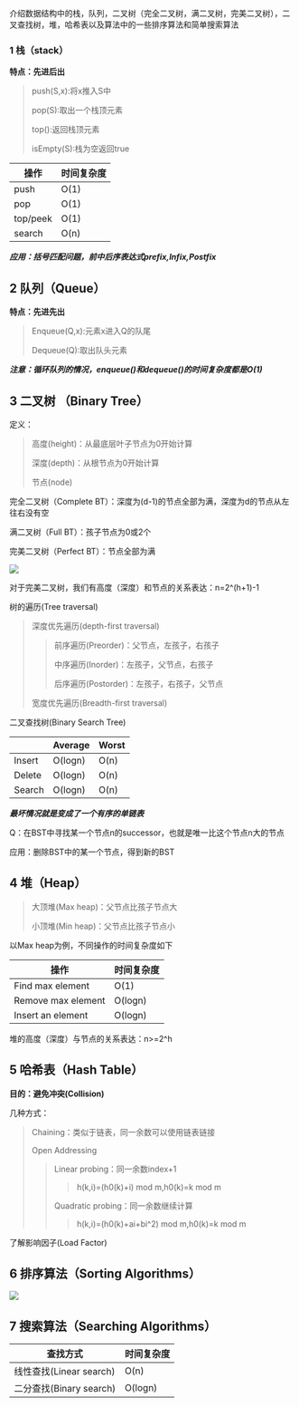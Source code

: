 介绍数据结构中的栈，队列，二叉树（完全二叉树，满二叉树，完美二叉树），二叉查找树，堆，哈希表以及算法中的一些排序算法和简单搜索算法


### 1 栈（stack）

**特点：先进后出**

> push(S,x):将x推入S中
>
> pop(S):取出一个栈顶元素
>
> top():返回栈顶元素
>
> isEmpty(S):栈为空返回true


| 操作     | 时间复杂度 |
| -------- | ---------- |
| push     | O(1)       |
| pop      | O(1)       |
| top/peek | O(1)       |
| search   | O(n)       |


***应用：括号匹配问题，前中后序表达式prefix,Infix,Postfix***



## 2 队列（Queue）

**特点：先进先出**

> Enqueue(Q,x):元素x进入Q的队尾
>
> Dequeue(Q):取出队头元素

***注意：循环队列的情况，enqueue()和dequeue()的时间复杂度都是O(1)***



## 3 二叉树 （Binary Tree）

定义：

> 高度(height)：从最底层叶子节点为0开始计算
>
> 深度(depth)：从根节点为0开始计算
>
> 节点(node)

完全二叉树（Complete BT）：深度为(d-1)的节点全部为满，深度为d的节点从左往右没有空

满二叉树（Full BT）：孩子节点为0或2个

完美二叉树（Perfect BT）：节点全部为满

![](https://tva1.sinaimg.cn/large/0081Kckwly1glxl01g5lij315d0el40v.jpg)

对于完美二叉树，我们有高度（深度）和节点的关系表达：n=2^(h+1)-1

树的遍历(Tree traversal)

>深度优先遍历(depth-first traversal)
>
>> 前序遍历(Preorder)：父节点，左孩子，右孩子
>>
>> 中序遍历(Inorder)：左孩子，父节点，右孩子
>>
>> 后序遍历(Postorder)：左孩子，右孩子，父节点
>
>宽度优先遍历(Breadth-first traversal)



二叉查找树(Binary Search Tree)

|        | Average | Worst |
| ------ | ------- | ----- |
| Insert | O(logn) | O(n)  |
| Delete | O(logn) | O(n)  |
| Search | O(logn) | O(n)  |

***最坏情况就是变成了一个有序的单链表***

Q：在BST中寻找某一个节点n的successor，也就是唯一比这个节点n大的节点

应用：删除BST中的某一个节点，得到新的BST



## 4 堆（Heap）

> 大顶堆(Max heap)：父节点比孩子节点大
>
> 小顶堆(Min heap)：父节点比孩子节点小

以Max heap为例，不同操作的时间复杂度如下

| 操作               | 时间复杂度 |
| ------------------ | ---------- |
| Find max element   | O(1)       |
| Remove max element | O(logn)    |
| Insert an element  | O(logn)    |

堆的高度（深度）与节点的关系表达：n>=2^h



## 5 哈希表（Hash Table）

**目的：避免冲突(Collision)**

几种方式：

> Chaining：类似于链表，同一余数可以使用链表链接
>
> Open Addressing
>
> > Linear probing：同一余数index+1
> >
> > > h(k,i)=(h0(k)+i) mod m,h0(k)=k mod m
> >
> > Quadratic probing：同一余数继续计算
> >
> > > h(k,i)=(h0(k)+ai+bi^2) mod m,h0(k)=k mod m

了解影响因子(Load Factor)



## 6 排序算法（Sorting Algorithms）

![](https://tva1.sinaimg.cn/large/0081Kckwly1glxm6qx1x7j30wh0io7cb.jpg)



## 7 搜索算法（Searching Algorithms）

| 查找方式                | 时间复杂度 |
| ----------------------- | ---------- |
| 线性查找(Linear search) | O(n)       |
| 二分查找(Binary search) | O(logn)    |



